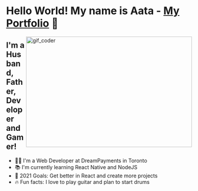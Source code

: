 # Hello World! My name is Aata - [My Portfolio][website] 👋
<img src="https://github.com/Atalaa/gif_readme/blob/main/coder.gif?raw=true" alt="gif_coder" width="450" height="300" align="right"/>

## I'm a Husband, Father, Developer and Gamer!
- 👨‍💻 I'm a Web Developer at DreamPayments in Toronto
- 📚 I'm currently learning React Native and NodeJS
- 🎯 2021 Goals: Get better in React and create more projects
- 🔥 Fun facts: I love to play guitar and plan to start drums

<br />
<br />

[website]: https://atalaa.github.io/portfolio/
